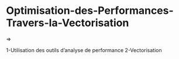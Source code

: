 # Optimisation-des-Performances-Travers-la-Vectorisation

=>

1-Utilisation des outils d’analyse de performance
2-Vectorisation

